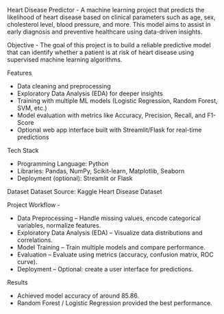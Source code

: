 Heart Disease Predictor - A machine learning project that predicts the likelihood of heart disease based on clinical parameters such as age, sex, cholesterol level, blood pressure, and more. This model aims to assist in early diagnosis and preventive healthcare using data-driven insights.

Objective - The goal of this project is to build a reliable predictive model that can identify whether a patient is at risk of heart disease using supervised machine learning algorithms.

Features
* Data cleaning and preprocessing
* Exploratory Data Analysis (EDA) for deeper insights
* Training with multiple ML models (Logistic Regression, Random Forest, SVM, etc.)
* Model evaluation with metrics like Accuracy, Precision, Recall, and F1-Score
* Optional web app interface built with Streamlit/Flask for real-time predictions

Tech Stack
* Programming Language: Python
* Libraries: Pandas, NumPy, Scikit-learn, Matplotlib, Seaborn
* Deployment (optional): Streamlit or Flask

Dataset
Dataset Source: Kaggle Heart Disease Dataset

Project Workflow - 
* Data Preprocessing – Handle missing values, encode categorical variables, normalize features.
* Exploratory Data Analysis (EDA) – Visualize data distributions and correlations.
* Model Training – Train multiple models and compare performance.
* Evaluation – Evaluate using metrics (accuracy, confusion matrix, ROC curve).
* Deployment – Optional: create a user interface for predictions.

Results
* Achieved model accuracy of around 85.86.
* Random Forest / Logistic Regression provided the best performance.
